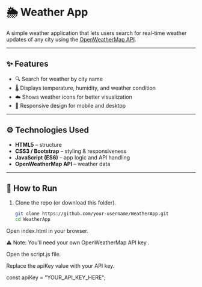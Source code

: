 # 🌦️ Weather App

A simple weather application that lets users search for real-time weather updates of any city using the [OpenWeatherMap API](https://openweathermap.org/api).  

---

## ✨ Features
- 🔍 Search for weather by city name  
- 🌡️ Displays temperature, humidity, and weather condition  
- ☁️ Shows weather icons for better visualization  
- 📱 Responsive design for mobile and desktop  

---

## ⚙️ Technologies Used
- **HTML5** – structure  
- **CSS3 / Bootstrap** – styling & responsiveness  
- **JavaScript (ES6)** – app logic and API handling  
- **OpenWeatherMap API** – weather data  

---

## 🚀 How to Run
1. Clone the repo (or download this folder).
   ```bash
   git clone https://github.com/your-username/WeatherApp.git
   cd WeatherApp
Open index.html in your browser.

⚠️ Note: You’ll need your own OpenWeatherMap API key
.

Open the script.js file.

Replace the apiKey value with your API key.

const apiKey = "YOUR_API_KEY_HERE";
